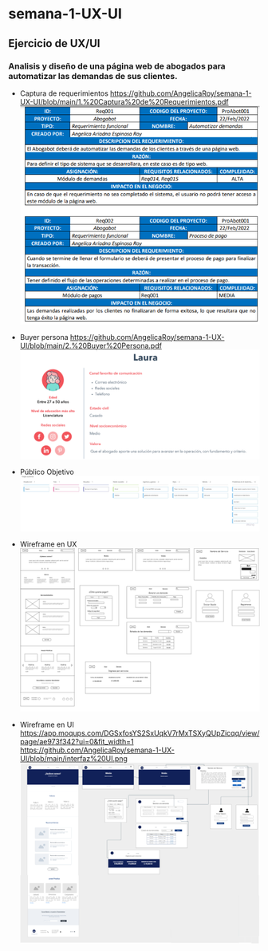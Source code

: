 # semana-1-UX-UI
## Ejercicio de UX/UI
### Analisis y diseño de una página web de abogados para automatizar las demandas de sus clientes.
 
* Captura de requerimientos
https://github.com/AngelicaRoy/semana-1-UX-UI/blob/main/1.%20Captura%20de%20Requerimientos.pdf
![Image text](https://github.com/AngelicaRoy/semana-1-UX-UI/blob/main/imagenes/requerimientos.png)

* Buyer persona
https://github.com/AngelicaRoy/semana-1-UX-UI/blob/main/2.%20Buyer%20Persona.pdf
![Image text](https://github.com/AngelicaRoy/semana-1-UX-UI/blob/main/imagenes/buyer-persona.png)

* Público Objetivo
![Image text](https://github.com/AngelicaRoy/semana-1-UX-UI/blob/main/3.%20Publico%20Objetivo.jpg)

* Wireframe en UX
![Image text](https://github.com/AngelicaRoy/semana-1-UX-UI/blob/main/WireframeUX.png)

* Wireframe en UI
https://app.moqups.com/DGSxfosYS2SxUqkV7rMxTSXyQUpZicqq/view/page/ae973f342?ui=0&fit_width=1
https://github.com/AngelicaRoy/semana-1-UX-UI/blob/main/interfaz%20UI.png
![Image text](https://github.com/AngelicaRoy/semana-1-UX-UI/blob/main/interfaz%20UI.png)

